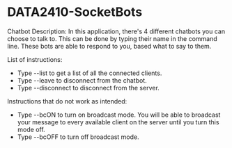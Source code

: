 # DATA2410-SocketBots

Chatbot Description:
In this application, there's 4 different chatbots you can choose to talk to.
This can be done by typing their name in the command line.
These bots are able to respond to you, based what to say to them.

List of instructions:
* Type --list to get a list of all the connected clients.
* Type --leave to disconnect from the chatbot.
* Type --disconnect to disconnect from the server.


Instructions that do not work as intended:
* Type --bcON to turn on broadcast mode. You will be able to broadcast your message to every available client on the server until you turn this mode off.
* Type --bcOFF to turn off broadcast mode.
